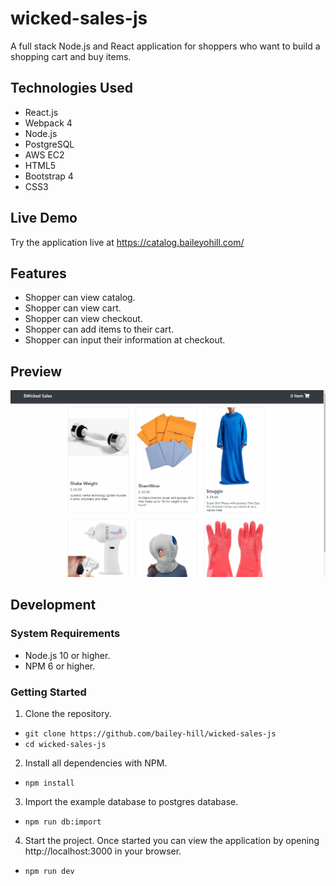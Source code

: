 # wicked-sales-js
A full stack Node.js and React application for shoppers who want to build a shopping cart and buy items.

## Technologies Used
- React.js
- Webpack 4
- Node.js
- PostgreSQL
- AWS EC2
- HTML5
- Bootstrap 4
- CSS3

## Live Demo
Try the application live at https://catalog.baileyohill.com/

## Features
- Shopper can view catalog.
- Shopper can view cart.
- Shopper can view checkout.
- Shopper can add items to their cart.
- Shopper can input their information at checkout.

## Preview
![alt text](./image/wicked-sales.gif)

## Development
### System Requirements
  - Node.js 10 or higher.
  - NPM 6 or higher.

### Getting Started
1. Clone the repository.

  - `git clone https://github.com/bailey-hill/wicked-sales-js`
  - `cd wicked-sales-js`

2. Install all dependencies with NPM.
  - `npm install`

3. Import the example database to postgres database.
  - `npm run db:import`

4. Start the project. Once started you can view the application by opening http://localhost:3000 in your browser.
  - `npm run dev`
